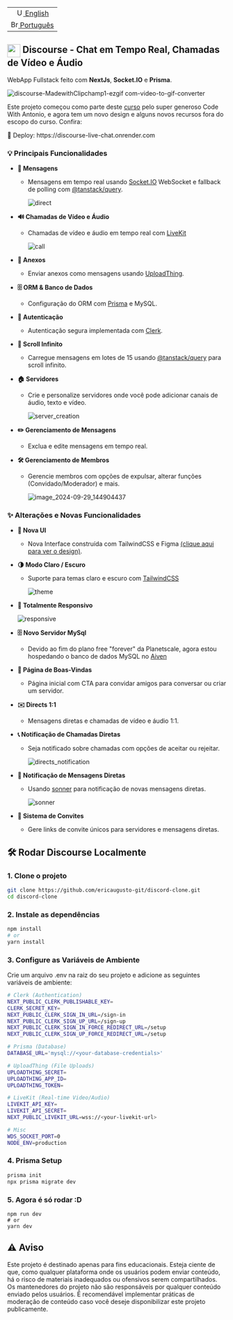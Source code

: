  <table>
 <tr>
   <td style="text-align: center;">
     <a href="https://github.com/ericaugusto-git/discord-clone/blob/main/README.md" target="_blank">
       <img src="https://github.com/ericaugusto-git/ericaugusto-git/assets/56616279/dea722d8-626b-42f0-8ad0-2b92ef1e390e" alt="US flag" width="17px">
        English
     </a>
   </td>
 </tr>
 <tr>
   <td style="text-align: center;">
     <a href="https://github.com/ericaugusto-git/discord-clone/blob/main/README-pt_BR.md" target="_blank">
       <img src="https://github.com/ericaugusto-git/ericaugusto-git/assets/56616279/aef79d33-f000-4730-8444-cc5c52c75d01" alt="Brazil flag" width="17px">
       Português
     </a>
   </td>
 </tr>
</table>

## <img src="https://github.com/user-attachments/assets/83940099-079f-4c06-bebc-6a288aceeb4a" width="30px" align="top"> Discourse - Chat em Tempo Real, Chamadas de Vídeo e Áudio
<p>
  WebApp Fullstack feito com <b>NextJs</b>, <b>Socket.IO</b> e <b>Prisma</b>. 
</p>

![discourse-MadewithClipchamp1-ezgif com-video-to-gif-converter](https://github.com/user-attachments/assets/bd6cd7d9-940b-4bdf-98c6-9435a2791314)


Este projeto começou como parte deste [curso](https://www.youtube.com/watch?v=ZbX4Ok9YX94) pelo super generoso Code With Antonio, e agora tem um novo design e alguns novos recursos fora do escopo do curso. Confira:
<p>🚀 Deploy: https://discourse-live-chat.onrender.com</p>

### 💡 Principais Funcionalidades

- **💬 Mensagens**
  - Mensagens em tempo real usando [Socket.IO](https://socket.io) WebSocket e fallback de polling com [@tanstack/query](https://tanstack.com/query/latest).
    
    ![direct](https://github.com/user-attachments/assets/5895d329-0ecf-4498-841d-cbe0821aff2f)
- **🔊 Chamadas de Vídeo e Áudio**
  - Chamadas de vídeo e áudio em tempo real com [LiveKit](https://livekit.io)
 
    ![call](https://github.com/user-attachments/assets/34094a39-028f-4161-86ae-c761a707efe4)


- **📎 Anexos**
  - Enviar anexos como mensagens usando [UploadThing](https://uploadthing.com).

- **🗄️ ORM & Banco de Dados**
  - Configuração do ORM com [Prisma](https://www.prisma.io) e MySQL.

- **🔐 Autenticação**
  - Autenticação segura implementada com [Clerk](https://clerk.com).

- **📜 Scroll Infinito**
  - Carregue mensagens em lotes de 15 usando [@tanstack/query](https://tanstack.com/query/latest) para scroll infinito.

- **🏠 Servidores**
  - Crie e personalize servidores onde você pode adicionar canais de áudio, texto e vídeo.
  
    ![server_creation](https://github.com/user-attachments/assets/8ac618c0-040d-4bca-8706-3dd6cf69f263)
- **✏️ Gerenciamento de Mensagens**
  - Exclua e edite mensagens em tempo real.

- **🛠️ Gerenciamento de Membros**
  - Gerencie membros com opções de expulsar, alterar funções (Convidado/Moderador) e mais.
    
    ![image_2024-09-29_144904437](https://github.com/user-attachments/assets/1d65e3d9-4374-4e3e-bef3-a9c477566b79)



### ✨ Alterações e Novas Funcionalidades

- **💅 Nova UI**
  - Nova Interface construída com TailwindCSS e Figma [(clique aqui para ver o design)](https://www.figma.com/design/mW7pmuDuwELvesOq759VIC/Discourse?node-id=0-1&t=tAIdE2khFXYmdgcG-1).

- **🌗 Modo Claro / Escuro**
  - Suporte para temas claro e escuro com [TailwindCSS](https://tailwindcss.com)
    
    ![theme](https://github.com/user-attachments/assets/cac842b0-a9b7-49c2-88de-194fae76e422)

- **📱 Totalmente Responsivo**

    ![responsive](https://github.com/user-attachments/assets/1135d0cf-5b75-4c99-a54f-a81abf13c4e8)

- **🗄️ Novo Servidor MySql**
  - Devido ao fim do plano free "forever" da Planetscale, agora estou hospedando o banco de dados MySQL no [Aiven](https://aiven.io) 

- **👋 Página de Boas-Vindas**
  - Página inicial com CTA para convidar amigos para conversar ou criar um servidor.

- **✉️ Directs 1:1**
  - Mensagens diretas e chamadas de vídeo e áudio 1:1.
  
- **📞 Notificação de Chamadas Diretas**
  - Seja notificado sobre chamadas com opções de aceitar ou rejeitar.
  
    ![directs_notification](https://github.com/user-attachments/assets/e0949910-ec15-4c7e-ac8b-024447204904)
- **🔔 Notificação de Mensagens Diretas**
  - Usando [sonner](https://ui.shadcn.com/docs/components/sonner) para notificação de novas mensagens diretas.
 
    ![sonner](https://github.com/user-attachments/assets/387684c4-214a-4ce3-b4fb-11be8228292f)
- **🔗 Sistema de Convites**
  - Gere links de convite únicos para servidores e mensagens diretas.
 
## 🛠️ Rodar Discourse Localmente

### 1. Clone o projeto
```bash
git clone https://github.com/ericaugusto-git/discord-clone.git
cd discord-clone
```
### 2. Instale as dependências
```bash
npm install
# or
yarn install
```

### 3. Configure as Variáveis de Ambiente
Crie um arquivo .env na raiz do seu projeto e adicione as seguintes variáveis de ambiente:
```bash
# Clerk (Authentication)
NEXT_PUBLIC_CLERK_PUBLISHABLE_KEY=
CLERK_SECRET_KEY=
NEXT_PUBLIC_CLERK_SIGN_IN_URL=/sign-in
NEXT_PUBLIC_CLERK_SIGN_UP_URL=/sign-up
NEXT_PUBLIC_CLERK_SIGN_IN_FORCE_REDIRECT_URL=/setup
NEXT_PUBLIC_CLERK_SIGN_UP_FORCE_REDIRECT_URL=/setup

# Prisma (Database)
DATABASE_URL='mysql://<your-database-credentials>'

# UploadThing (File Uploads)
UPLOADTHING_SECRET=
UPLOADTHING_APP_ID=
UPLOADTHING_TOKEN=

# LiveKit (Real-time Video/Audio)
LIVEKIT_API_KEY=
LIVEKIT_API_SECRET=
NEXT_PUBLIC_LIVEKIT_URL=wss://<your-livekit-url>

# Misc
WDS_SOCKET_PORT=0
NODE_ENV=production
```
### 4. Prisma Setup
 ```bash
prisma init
npx prisma migrate dev
```
### 5. Agora é só rodar :D
```
npm run dev
# or
yarn dev
```

## ⚠️ Aviso
Este projeto é destinado apenas para fins educacionais. Esteja ciente de que, como qualquer plataforma onde os usuários podem enviar conteúdo, há o risco de materiais inadequados ou ofensivos serem compartilhados. Os mantenedores do projeto não são responsáveis por qualquer conteúdo enviado pelos usuários. É recomendável implementar práticas de moderação de conteúdo caso você deseje disponibilizar este projeto publicamente.
